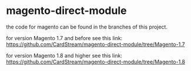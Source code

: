 magento-direct-module
=====================

the code for magento can be found in the branches of this project.

for version Magento 1.7 and before see this link: https://github.com/CardStream/magento-direct-module/tree/Magento-1.7

for version Magento 1.8 and higher see this link: https://github.com/CardStream/magento-direct-module/tree/Magento-1.8
